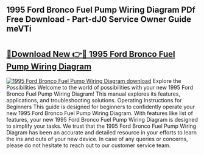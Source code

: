 ## 1995 Ford Bronco Fuel Pump Wiring Diagram PDf Free Download - Part-dJ0 Service Owner Guide meVTi

# <h2><a href="http://dfkqst.blite.top/?on=1995+Ford+Bronco+Fuel+Pump+Wiring+Diagram">🔗Download New 👉🔴 1995 Ford Bronco Fuel Pump Wiring Diagram</a></h2>

[![1995 Ford Bronco Fuel Pump Wiring Diagram download](https://i.imgur.com/lujVjoI.png)](http://dfkqst.blite.top/?on=1995+Ford+Bronco+Fuel+Pump+Wiring+Diagram)
Explore the Possibilities Welcome to the world of possibilities with your new 1995 Ford Bronco Fuel Pump Wiring Diagram! This manual explores its features, applications, and troubleshooting solutions. Operating Instructions for Beginners This guide is designed for beginners to confidently operate your new 1995 Ford Bronco Fuel Pump Wiring Diagram. With features like list of features, your new 1995 Ford Bronco Fuel Pump Wiring Diagram is designed to simplify your tasks. We trust that the 1995 Ford Bronco Fuel Pump Wiring Diagram has been an accurate and detailed resource in your efforts to learn the ins and outs of your new device. In case of any queries or concerns, please do not hesitate to reach out to our customer service team.
